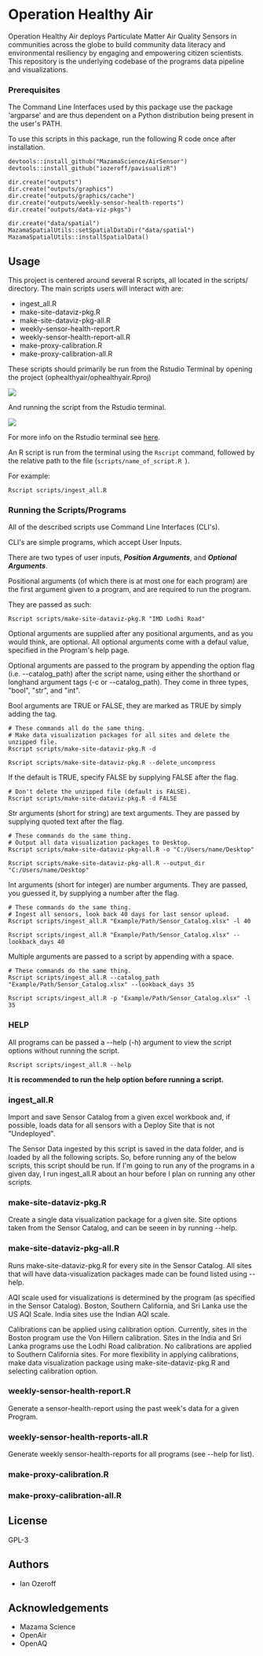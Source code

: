 # Operation Healthy Air

Operation Healthy Air deploys Particulate Matter Air Quality Sensors in communities across the globe to build community data literacy and environmental resiliency by engaging and empowering citizen scientists. This repository is the underlying codebase of the programs data pipeline and visualizations.

### Prerequisites

The Command Line Interfaces used by this package use the package 'argparse' and are thus dependent on a Python distribution being present in the user's PATH.

To use this scripts in this package, run the following R code once after installation.

```
devtools::install_github("MazamaScience/AirSensor")
devtools::install_github("iozeroff/pavisualizR")

dir.create("outputs")
dir.create("outputs/graphics")
dir.create("outputs/graphics/cache")
dir.create("outputs/weekly-sensor-health-reports")
dir.create("outputs/data-viz-pkgs")

dir.create("data/spatial")
MazamaSpatialUtils::setSpatialDataDir("data/spatial")
MazamaSpatialUtils::installSpatialData()

```


## Usage

This project is centered around several R scripts, all located in the scripts/ directory. 
The main scripts users will interact with are:

* ingest_all.R
* make-site-dataviz-pkg.R
* make-site-dataviz-pkg-all.R
* weekly-sensor-health-report.R
* weekly-sensor-health-report-all.R
* make-proxy-calibration.R
* make-proxy-calibration-all.R

These scripts should primarily be run from the Rstudio Terminal by opening the project (ophealthyair/ophealthyair.Rproj)

<img src="resources/imgs/open-proj.PNG">

And running the script from the Rstudio terminal.

<img src="resources/imgs/terminal-ex.PNG">

For more info on the Rstudio terminal see [here](https://support.rstudio.com/hc/en-us/articles/115010737148-Using-the-RStudio-Terminal).

An R script is run from the terminal using the `Rscript` command, followed by the relative path to the file (`scripts/name_of_script.R `). 

For example: 

```
Rscript scripts/ingest_all.R
```

### Running the Scripts/Programs

All of the described scripts use Command Line Interfaces (CLI's).

CLI's are simple programs, which accept User Inputs.

There are two types of user inputs, ***Position Arguments***, and ***Optional Arguments***. 

Positional arguments (of which there is at most one for each program) are the first argument given to a program, and are required to run the program.

They are passed as such:

```
Rscript scripts/make-site-dataviz-pkg.R "IMD Lodhi Road"

```

Optional arguments are supplied after any positional arguments, and as you would think, are optional. All optional arguments come with a defaul value, specified in the Program's help page.

Optional arguments are passed to the program by appending the option flag (i.e. --catalog_path) after the script name, using either the shorthand or longhand argument tags (-c or --catalog_path). They come in three types, "bool", "str", and "int".

Bool arguments are TRUE or FALSE, they are marked as TRUE by simply adding the tag.

```
# These commands all do the same thing.
# Make data visualization packages for all sites and delete the unzipped file.
Rscript scripts/make-site-dataviz-pkg.R -d

Rscript scripts/make-site-dataviz-pkg.R --delete_uncompress
```

If the default is TRUE, specify FALSE by supplying FALSE after the flag.
```
# Don't delete the unzipped file (default is FALSE).
Rscript scripts/make-site-dataviz-pkg.R -d FALSE

```

Str arguments (short for string) are text arguments. They are passed by supplying quoted text after the flag.

```
# These commands do the same thing.
# Output all data visualization packages to Desktop.
Rscript scripts/make-site-dataviz-pkg-all.R -o "C:/Users/name/Desktop"

Rscript scripts/make-site-dataviz-pkg-all.R --output_dir "C:/Users/name/Desktop"
```

Int arguments (short for integer) are number arguments. They are passed, you guessed it, by supplying a number after the flag.

```
# These commands do the same thing.
# Ingest all sensors, look back 40 days for last sensor upload.
Rscript scripts/ingest_all.R "Example/Path/Sensor_Catalog.xlsx" -l 40

Rscript scripts/ingest_all.R "Example/Path/Sensor_Catalog.xlsx" --lookback_days 40

```
Multiple arguments are passed to a script by appending with a space.

```
# These commands do the same thing.
Rscript scripts/ingest_all.R --catalog_path "Example/Path/Sensor_Catalog.xlsx" --lookback_days 35

Rscript scripts/ingest_all.R -p "Example/Path/Sensor_Catalog.xlsx" -l 35

```

### HELP

All programs can be passed a --help (-h) argument to view the script options without running the script.

```
Rscript scripts/ingest_all.R --help
```
**It is recommended to run the help option before running a script.**


### ingest_all.R

Import and save Sensor Catalog from a given excel workbook and, if possible, loads data for all sensors with a Deploy Site that is not "Undeployed".

The Sensor Data ingested by this script is saved in the data folder, and is loaded by all the following scripts.
So, before running any of the below scripts, this script should be run. If I'm going to run any of the programs in a given day, I run ingest_all.R about an hour before I plan on running any other scripts. 

### make-site-dataviz-pkg.R

Create a single data visualization package for a given site. Site options taken from the Sensor Catalog, and can be seeen in by running --help. 

### make-site-dataviz-pkg-all.R

Runs make-site-dataviz-pkg.R for every site in the Sensor Catalog. All sites that will have data-visualization packages made can be found listed using --help.

AQI scale used for visualizations is determined by the program (as specified in the Sensor Catalog). Boston, Southern California, and Sri Lanka use the US AQI Scale. India sites use the Indian AQI scale.

Calibrations can be applied using calibration option. Currently, sites in the Boston program use the Von Hillern calibration. Sites in the India and Sri Lanka programs use the Lodhi Road calibration. No calibrations are applied to Southern California sites. For more flexibility in applying calibrations, make data visualization package using make-site-dataviz-pkg.R and selecting calibration option.

### weekly-sensor-health-report.R

Generate a sensor-health-report using the past week's data for a given Program.

### weekly-sensor-health-reports-all.R

Generate weekly sensor-health-reports for all programs (see --help for list).

### make-proxy-calibration.R


### make-proxy-calibration-all.R



## License
GPL-3

## Authors

* Ian Ozeroff

## Acknowledgements
* Mazama Science
* OpenAir
* OpenAQ
